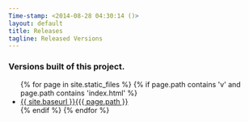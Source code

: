 ```yaml
---
Time-stamp: <2014-08-28 04:30:14 ()>
layout: default
title: Releases
tagline: Released Versions
---
```


### Versions built of this project.

<ul>
{% for page in site.static_files %}
{% if page.path contains 'v' and page.path contains 'index.html' %}
<li>
  <a href="{{ site.baseurl }}{{ page.path }}">{{ site.baseurl }}{{{ page.path }}</a>
</li>
{% endif %} <!-- page-category -->
{% endfor %} <!-- page -->
</ul>
